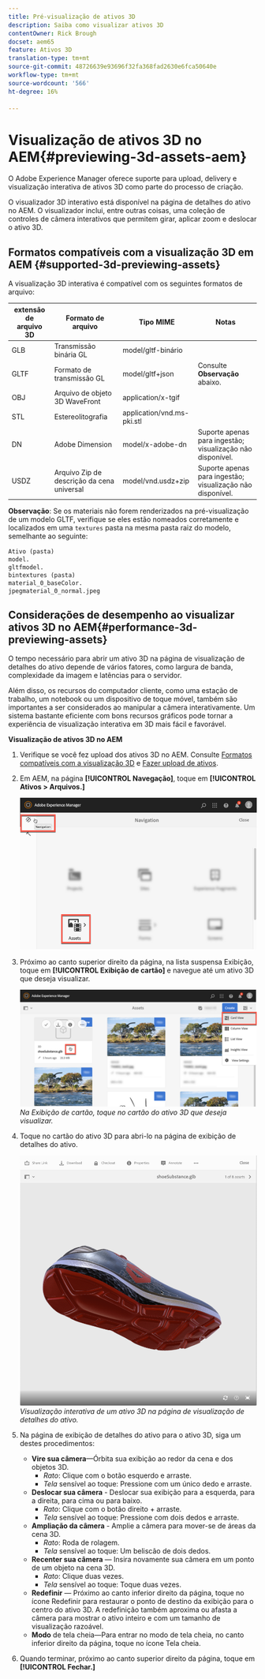 ```yaml
---
title: Pré-visualização de ativos 3D
description: Saiba como visualizar ativos 3D
contentOwner: Rick Brough
docset: aem65
feature: Ativos 3D
translation-type: tm+mt
source-git-commit: 48726639e93696f32fa368fad2630e6fca50640e
workflow-type: tm+mt
source-wordcount: '566'
ht-degree: 16%

---
```



# Visualização de ativos 3D no AEM{#previewing-3d-assets-aem}

O Adobe Experience Manager oferece suporte para upload, delivery e visualização interativa de ativos 3D como parte do processo de criação.

O visualizador 3D interativo está disponível na página de detalhes do ativo no AEM. O visualizador inclui, entre outras coisas, uma coleção de controles de câmera interativos que permitem girar, aplicar zoom e deslocar o ativo 3D.

<!-- See also [Working with 3D assets in Dynamic Media](/help/assets/assets-3d.md). -->

## Formatos compatíveis com a visualização 3D em AEM {#supported-3d-previewing-assets}

A visualização 3D interativa é compatível com os seguintes formatos de arquivo:

| extensão de arquivo 3D | Formato de arquivo | Tipo MIME | Notas |
|---|---|---|---|
| GLB | Transmissão binária GL | model/gltf-binário |  |
| GLTF | Formato de transmissão GL | model/gltf+json | Consulte **Observação** abaixo. |
| OBJ | Arquivo de objeto 3D WaveFront | application/x-tgif |  |
| STL | Estereolitografia | application/vnd.ms-pki.stl |  |
| DN | Adobe Dimension | model/x-adobe-dn | Suporte apenas para ingestão; visualização não disponível. |
| USDZ | Arquivo Zip de descrição da cena universal | model/vnd.usdz+zip | Suporte apenas para ingestão; visualização não disponível. |

**Observação**: Se os materiais não forem renderizados na pré-visualização de um modelo GLTF, verifique se eles estão nomeados corretamente e localizados em uma  `textures` pasta na mesma pasta raiz do modelo, semelhante ao seguinte:

    Ativo (pasta)
    model.
    gltfmodel.
    bintextures (pasta)
    material_0_baseColor.
    jpegmaterial_0_normal.jpeg

## Considerações de desempenho ao visualizar ativos 3D no AEM{#performance-3d-previewing-assets}

O tempo necessário para abrir um ativo 3D na página de visualização de detalhes do ativo depende de vários fatores, como largura de banda, complexidade da imagem e latências para o servidor.

Além disso, os recursos do computador cliente, como uma estação de trabalho, um notebook ou um dispositivo de toque móvel, também são importantes a ser considerados ao manipular a câmera interativamente. Um sistema bastante eficiente com bons recursos gráficos pode tornar a experiência de visualização interativa em 3D mais fácil e favorável.

**Visualização de ativos 3D no AEM**

1. Verifique se você fez upload dos ativos 3D no AEM.
Consulte [Formatos compatíveis com a visualização 3D](#supported-3d-previewing-assets) e [Fazer upload de ativos](/help/assets/manage-assets.md#uploading-assets).
1. Em AEM, na página **[!UICONTROL Navegação]**, toque em **[!UICONTROL Ativos > Arquivos.]**

   ![Página de navegação](/help/assets/assets-dm/navigation-assets.png)

1. Próximo ao canto superior direito da página, na lista suspensa Exibição, toque em **[!UICONTROL Exibição de cartão]** e navegue até um ativo 3D que deseja visualizar.

   ![Seleção de cartão 3D](/help/assets/assets-dm/3d-card-select.png)
   _Na Exibição de cartão, toque no cartão do ativo 3D que deseja visualizar._

1. Toque no cartão do ativo 3D para abri-lo na página de exibição de detalhes do ativo.

   ![Visualização 3D interativa](/help/assets/assets-dm/3d-preview.png)
   _Visualização interativa de um ativo 3D na página de visualização de detalhes do ativo._
1. Na página de exibição de detalhes do ativo para o ativo 3D, siga um destes procedimentos:
   * **Vire sua câmera**—Órbita sua exibição ao redor da cena e dos objetos 3D.
      * _Rato_: Clique com o botão esquerdo e arraste.
      * _Tela_ sensível ao toque: Pressione com um único dedo e arraste.
   * **Deslocar sua câmera** - Deslocar sua exibição para a esquerda, para a direita, para cima ou para baixo.
      * _Rato_: Clique com o botão direito + arraste.
      * _Tela_ sensível ao toque: Pressione com dois dedos e arraste.
   * **Ampliação da câmera** - Amplie a câmera para mover-se de áreas da cena 3D.
      * _Rato_: Roda de rolagem.
      * _Tela_ sensível ao toque: Um beliscão de dois dedos.
   * **Recenter sua câmera** — Insira novamente sua câmera em um ponto de um objeto na cena 3D.
      * _Rato_: Clique duas vezes.
      * _Tela_ sensível ao toque: Toque duas vezes.
   * **Redefinir** — Próximo ao canto inferior direito da página, toque no ícone Redefinir para restaurar o ponto de destino da exibição para o centro do ativo 3D. A redefinição também aproxima ou afasta a câmera para mostrar o ativo inteiro e com um tamanho de visualização razoável.
   * **Modo** de tela cheia—Para entrar no modo de tela cheia, no canto inferior direito da página, toque no ícone Tela cheia.

1. Quando terminar, próximo ao canto superior direito da página, toque em **[!UICONTROL Fechar.]**
